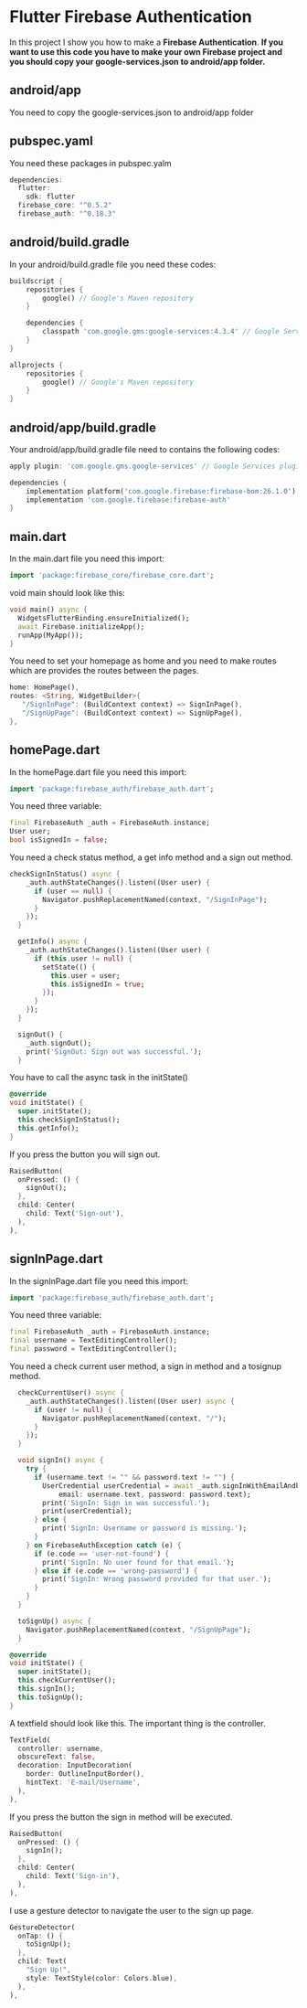 # Flutter Firebase Authentication

In this project I show you how to make a **Firebase Authentication**. **If you want to use this code you have to make your own Firebase project and you should copy your google-services.json to android/app folder.**

## android/app
You need to copy the google-services.json to android/app folder

## pubspec.yaml
You need these packages in pubspec.yalm

```dart
dependencies:
  flutter:
    sdk: flutter
  firebase_core: "^0.5.2"
  firebase_auth: "^0.18.3"
```

## android/build.gradle
In your android/build.gradle file you need these codes:

```dart
buildscript {
    repositories {
        google() // Google's Maven repository
    }

    dependencies {
        classpath 'com.google.gms:google-services:4.3.4' // Google Services plugin
    }
}
```

```dart
allprojects {
    repositories {
        google() // Google's Maven repository
    }
}
```

## android/app/build.gradle
Your android/app/build.gradle file need to contains the following codes:

```dart
apply plugin: 'com.google.gms.google-services' // Google Services plugin
```

```dart
dependencies {
    implementation platform('com.google.firebase:firebase-bom:26.1.0')
    implementation 'com.google.firebase:firebase-auth'
}
```

## main.dart
In the main.dart file you need this import:

```dart
import 'package:firebase_core/firebase_core.dart';
```

void main should look like this:

```dart
void main() async {
  WidgetsFlutterBinding.ensureInitialized();
  await Firebase.initializeApp();
  runApp(MyApp());
}
```

You need to set your homepage as home and you need to make routes which are provides the routes between the pages.

```dart
home: HomePage(),
routes: <String, WidgetBuilder>{
   "/SignInPage": (BuildContext context) => SignInPage(),
   "/SignUpPage": (BuildContext context) => SignUpPage(),
},
```

## homePage.dart
In the homePage.dart file you need this import:

```dart
import 'package:firebase_auth/firebase_auth.dart';
```

You need three variable:

```dart
final FirebaseAuth _auth = FirebaseAuth.instance;
User user;
bool isSignedIn = false;
```

You need a check status method, a get info method and a sign out method.

```dart
checkSignInStatus() async {
    _auth.authStateChanges().listen((User user) {
      if (user == null) {
        Navigator.pushReplacementNamed(context, "/SignInPage");
      }
    });
  }

  getInfo() async {
    _auth.authStateChanges().listen((User user) {
      if (this.user != null) {
        setState(() {
          this.user = user;
          this.isSignedIn = true;
        });
      }
    });
  }

  signOut() {
    _auth.signOut();
    print('SignOut: Sign out was successful.');
  }
```

You have to call the async task in the initState()

```dart
@override
void initState() {
  super.initState();
  this.checkSignInStatus();
  this.getInfo();
}
```

If you press the button you will sign out.

```dart
RaisedButton(
  onPressed: () {
    signOut();
  },
  child: Center(
    child: Text('Sign-out'),
  ),
),
```

## signInPage.dart
In the signInPage.dart file you need this import:

```dart
import 'package:firebase_auth/firebase_auth.dart';
```

You need three variable:

```dart
final FirebaseAuth _auth = FirebaseAuth.instance;
final username = TextEditingController();
final password = TextEditingController();
```

You need a check current user method, a sign in method and a tosignup method.

```dart
  checkCurrentUser() async {
    _auth.authStateChanges().listen((User user) async {
      if (user != null) {
        Navigator.pushReplacementNamed(context, "/");
      }
    });
  }

  void signIn() async {
    try {
      if (username.text != "" && password.text != "") {
        UserCredential userCredential = await _auth.signInWithEmailAndPassword(
            email: username.text, password: password.text);
        print('SignIn: Sign in was successful.');
        print(userCredential);
      } else {
        print('SignIn: Username or password is missing.');
      }
    } on FirebaseAuthException catch (e) {
      if (e.code == 'user-not-found') {
        print('SignIn: No user found for that email.');
      } else if (e.code == 'wrong-password') {
        print('SignIn: Wrong password provided for that user.');
      }
    }
  }

  toSignUp() async {
    Navigator.pushReplacementNamed(context, "/SignUpPage");
  }
```

```dart
@override
void initState() {
  super.initState();
  this.checkCurrentUser();
  this.signIn();
  this.toSignUp();
}
```

A textfield should look like this. The important thing is the controller.

```dart
TextField(
  controller: username,
  obscureText: false,
  decoration: InputDecoration(
    border: OutlineInputBorder(),
    hintText: 'E-mail/Username',
  ),
),
```

If you press the button the sign in method will be executed.

```dart
RaisedButton(
  onPressed: () {
    signIn();
  },
  child: Center(
    child: Text('Sign-in'),
  ),
),
```

I use a gesture detector to navigate the user to the sign up page.

```dart
GestureDetector(
  onTap: () {
    toSignUp();
  },
  child: Text(
    "Sign Up!",
    style: TextStyle(color: Colors.blue),
  ),
),
```

